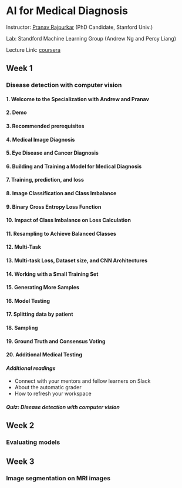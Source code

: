 # AI for Medical Diagnosis

Instructor: [Pranav Rajpurkar](https://rajpurkar.github.io/) (PhD Candidate, Stanford Univ.)

Lab: Standford Machine Learning Group (Andrew Ng and Percy Liang)

Lecture Link: [coursera](https://www.coursera.org/learn/ai-for-medical-diagnosis)



## Week 1

### Disease detection with computer vision

#### 1. Welcome to the Specialization with Andrew and Pranav

#### 2. Demo

#### 3. Recommended prerequisites

#### 4. Medical Image Diagnosis

#### 5. Eye Disease and Cancer Diagnosis

#### 6. Building and Training a Model for Medical Diagnosis

#### 7. Training, prediction, and loss

#### 8. Image Classification and Class Imbalance

#### 9. Binary Cross Entropy Loss Function

#### 10. Impact of Class Imbalance on Loss Calculation

#### 11. Resampling to Achieve Balanced Classes

#### 12. Multi-Task

#### 13. Multi-task Loss, Dataset size, and CNN Architectures

#### 14. Working with a Small Training Set

#### 15. Generating More Samples

#### 16. Model Testing

#### 17. Splitting data by patient

#### 18. Sampling

#### 19. Ground Truth and Consensus Voting

#### 20. Additional Medical Testing



#### _Additional readings_

* Connect with your mentors and fellow learners on Slack
* About the automatic grader
* How to refresh your workspace

#### _Quiz: Disease detection with computer vision_



## Week 2

### Evaluating models



## Week 3

### Image segmentation on MRI images